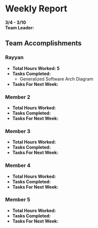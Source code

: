 # Weekly Report  
**3/4 - 3/10**  
**Team Leader:**

## Team Accomplishments  
### Rayyan
- **Total Hours Worked: 5**
- **Tasks Completed:**
  - Generalized Software Arch Diagram
- **Tasks For Next Week:**

### Member 2
- **Total Hours Worked:**
- **Tasks Completed:**
- **Tasks For Next Week:**

### Member 3
- **Total Hours Worked:**
- **Tasks Completed:**
- **Tasks For Next Week:**

### Member 4
- **Total Hours Worked:**
- **Tasks Completed:**
- **Tasks For Next Week:**

### Member 5
- **Total Hours Worked:**
- **Tasks Completed:**
- **Tasks For Next Week:**


